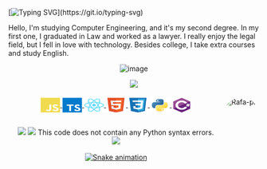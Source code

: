 [![Typing SVG](https://readme-typing-svg.herokuapp.com?color=F73EDA&lines=Hello+World!)](https://git.io/typing-svg)

Hello, I'm studying Computer Engineering, and it's my second degree. 
In my first one, I graduated in Law and worked as a lawyer. 
I really enjoy the legal field, but I fell in love with technology. 
Besides college, I take extra courses and study English.

<div align="center">
 
![image](https://user-images.githubusercontent.com/101351309/167425854-45415c33-abe6-40b7-ac9a-a5ebd0e43426.png)
  
<img height="180em" src="https://github-readme-stats.vercel.app/api/top-langs/?username=RosanaTSF&layout=compact&langs_count=7&theme=dracula"/>

<div align="center">
  <a href="https://github.com/RosanaTSF">
  
<div style="display: inline_block"><br>
  <img align="center" alt="Rafa-Js" height="30" width="40" src="https://raw.githubusercontent.com/devicons/devicon/master/icons/javascript/javascript-plain.svg">
  <img align="center" alt="Rafa-Ts" height="30" width="40" src="https://raw.githubusercontent.com/devicons/devicon/master/icons/typescript/typescript-plain.svg">
  <img align="center" alt="Rafa-React" height="30" width="40" src="https://raw.githubusercontent.com/devicons/devicon/master/icons/react/react-original.svg">
  <img align="center" alt="Rafa-HTML" height="30" width="40" src="https://raw.githubusercontent.com/devicons/devicon/master/icons/html5/html5-original.svg">
  <img align="center" alt="Rafa-CSS" height="30" width="40" src="https://raw.githubusercontent.com/devicons/devicon/master/icons/css3/css3-original.svg">
  <img align="center" alt="Rafa-Python" height="30" width="40" src="https://raw.githubusercontent.com/devicons/devicon/master/icons/python/python-original.svg">
  <img align="center" alt="Rafa-Csharp" height="30" width="40" src="https://raw.githubusercontent.com/devicons/devicon/master/icons/csharp/csharp-original.svg">
  <img align="right" alt="Rafa-pic" height="150" style="border-radius:50px;" src="https://i.pinimg.com/564x/7e/9c/7b/7e9c7b369486e83622512bee504c25d5.jpg?width=1200&height=776">
</div>
  
## 

<div> 
<a href="https://www.instagram.com/papenef/" target="_blank"><img src="https://img.shields.io/badge/-Instagram-%23E4405F?style=for-the-badge&logo=instagram&logoColor=white" target="_blank"></a>
<a href="https://www.notion.so/rosanatsf/Study-Planner" target="_blank"><img src="https://img.shields.io/badge/Notion-9146FF?style=for-the-badge&logo=twitch&logoColor=white" target="_blank"></a>
This code does not contain any Python syntax errors.
    
<div align="center">
<a href="https://github.com/RosanaTSF">
<img height="180em" src="https://github-readme-stats.vercel.app/api?username=RosanaTSF&show_icons=true&theme=dracula&include_all_commits=true&count_private=true"/>
    
![Snake animation](https://github.com/RosanaTSF/RosanaTSF/blob/output/github-contribution-grid-snake.svg)

</div>
